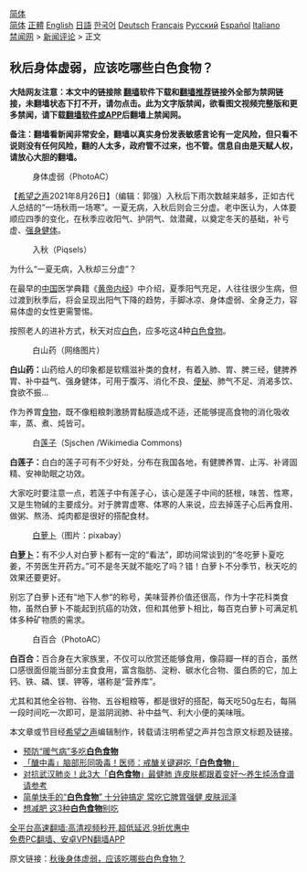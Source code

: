  <!-- 面包屑导航 --> <div class="breadcrumb"><!-- GTranslate: https://gtranslate.io/ -->  <div class="switcher notranslate">  <div class="selected">  <a href="#" onclick="return false;"> 简体</a>  </div>  <div class="option">  <a href="https://www.bannedbook.org" onclick="doGTranslate('zh-CN|zh-CN');jQuery('div.switcher div.selected a').html(jQuery(this).html());return false;" title="简体中文" class="nturl selected"> 简体</a>  <a href="https://www.bannedbook.org/zh-tw/" onclick="doGTranslate('zh-CN|zh-TW');jQuery('div.switcher div.selected a').html(jQuery(this).html());return false;" title="繁體中文" class="nturl"> 正體</a>  <a href="https://www.bannedbook.org/en/" onclick="doGTranslate('zh-CN|en');jQuery('div.switcher div.selected a').html(jQuery(this).html());return false;" title="English" class="nturl"> English</a>  <a href="https://www.bannedbook.org/ja/" onclick="doGTranslate('zh-CN|ja');jQuery('div.switcher div.selected a').html(jQuery(this).html());return false;" title="日本語" class="nturl"> 日語</a>  <a href="https://www.bannedbook.org/ko/" onclick="doGTranslate('zh-CN|ko');jQuery('div.switcher div.selected a').html(jQuery(this).html());return false;" title="한국어" class="nturl"> 한국어</a>  <a href="https://www.bannedbook.org/de/" onclick="doGTranslate('zh-CN|de');jQuery('div.switcher div.selected a').html(jQuery(this).html());return false;" title="Deutsch" class="nturl"> Deutsch</a>  <a href="https://www.bannedbook.org/fr/" onclick="doGTranslate('zh-CN|fr');jQuery('div.switcher div.selected a').html(jQuery(this).html());return false;" title="Français" class="nturl"> Français</a>  <a href="https://www.bannedbook.org/ru/" onclick="doGTranslate('zh-CN|ru');jQuery('div.switcher div.selected a').html(jQuery(this).html());return false;" title="Русский" class="nturl"> Русский</a>  <a href="https://www.bannedbook.org/es/" onclick="doGTranslate('zh-CN|es');jQuery('div.switcher div.selected a').html(jQuery(this).html());return false;" title="Español" class="nturl"> Español</a>  <a href="https://www.bannedbook.org/it/" onclick="doGTranslate('zh-CN|it');jQuery('div.switcher div.selected a').html(jQuery(this).html());return false;" title="Italiano" class="nturl"> Italiano</a>  </div>  </div>      <div class='breadcrumb-sub'><!-- Breadcrumb NavXT 6.3.0 --> <a href="https://www.bannedbook.org/" class="home">禁闻网</a> &gt; <a href="https://www.bannedbook.org/bnews/comments/" class="category">新闻评论</a> &gt; 正文</div></div><h2>秋后身体虚弱，应该吃哪些白色食物？</h2> <p class="notice"><b>大陆网友注意：本文中的链接除 <a href="https://github.com/bannedbook/fanqiang" >翻墙</a>软件下载和<a href="https://github.com/killgcd/justmysocks/blob/master/README.md">翻墙推荐</a>链接外全部为禁网链接，未翻墙状态下打不开，请勿点击。此为文字版禁闻，欲看图文视频完整版和更多禁闻，请下载<a href="https://github.com/bannedbook/fanqiang">翻墙软件或APP</a>后翻墙上禁闻网。</p><p>备注：翻墙看新闻非常安全，翻墙以真实身份发表敏感言论有一定风险，但只看不说则没有任何风险，翻的人太多，政府管不过来，也不管。信息自由是天赋人权，请放心大胆的翻墙。</b></p>  <div class="entry"> <figure> <p><figcaption>身体虚弱（PhotoAC）</figcaption></figure> <p>【<span class='wp_keywordlink_affiliate'><a href="https://www.soundofhope.org" title="希望之声" target="_blank">希望之声</a></span>2021年8月26日】（编辑：郭强）入秋后下雨次数越来越多，正如古代人总结的“一场秋雨一场寒”。一夏无病，入秋后则会三分虚。老中医认为，人体要顺应四季的变化，在秋季应收阳气、护阴气、敛潜藏，以奠定冬天的基础，补亏虚、<a href="https://www.bannedbook.org/bnews/tag/%E5%BC%BA%E8%BA%AB%E5%81%A5%E4%BD%93/" class="st_tag internal_tag" rel="tag" title="标签 强身健体 下的日志">强身健体</a>。</p> <figure><figcaption>入秋（Piqsels）</figcaption></figure> <p>为什么“一夏无病，入秋却三分虚”？</p> <p>在最早的<span class='wp_keywordlink_affiliate'><a href="https://www.bannedbook.org/" title="中国" target="_blank">中国</a></span>医学典籍《<span class='wp_keywordlink'><a href="https://www.bannedbook.org/forum24/topic3903.html" title="《黄帝内经》" target="_blank">黄帝内经</a></span>》中介绍，夏季阳气充足，人往往很少生病，但过渡到秋季后，将会呈现出阳气下降的趋势，手脚冰凉、身体虚弱、全身乏力，容易体虚的女性更需警惕。</p>  <p>按照老人的进补方式，秋天对应<a href="https://www.bannedbook.org/bnews/tag/%E7%99%BD%E8%89%B2/" class="st_tag internal_tag" rel="tag" title="标签 白色 下的日志">白色</a>，应多吃这4种<a href="https://www.bannedbook.org/bnews/tag/%E7%99%BD%E8%89%B2%E9%A3%9F%E7%89%A9/" class="st_tag internal_tag" rel="tag" title="标签 白色食物 下的日志">白色食物</a>。</p> <figure><figcaption>白山药（网络图片）</figcaption></figure> <p><strong>白山药：</strong>山药给人的印象都是软糯滋补类的食材，有着入肺、胃、脾三经，健脾养胃、补中益气、强身健体，可用于腹泻、消化不良、<a href="https://www.bannedbook.org/bnews/tag/%e4%be%bf%e7%a7%98/" class="st_tag internal_tag" rel="tag" title="标签 便秘 下的日志">便秘</a>、肺气不足、消渴多饮、食欲不振…</p> <p>作为养胃<a href="https://www.bannedbook.org/bnews/tag/%e9%a3%9f%e7%89%a9/" class="st_tag internal_tag" rel="tag" title="标签 食物 下的日志">食物</a>，既不像粗粮刺激肠胃黏膜造成不适，还能够提高食物的消化吸收率，蒸、煮、炖皆可。</p>  <figure><figcaption>白<a href="https://www.bannedbook.org/bnews/tag/%E8%8E%B2%E5%AD%90/" class="st_tag internal_tag" rel="tag" title="标签 莲子 下的日志">莲子</a>（Sjschen /Wikimedia Commons)</figcaption></figure> <p><strong>白莲子：</strong>白白的莲子可有不少好处，分布在我国各地，有健脾养胃、止泻、补肾固精、安神助眠之功效。</p> <p>大家吃时要注意一点，若莲子中有莲子心，该心是莲子中间的胚根，味苦、性寒，又是生物碱的主要成分。对于脾胃虚寒、体寒的人来说，应去掉莲子心后再食用、做粥、熬汤、炖肉都是很好的搭配食材。</p> <figure><figcaption><a href="https://www.bannedbook.org/bnews/tag/%E7%99%BD%E8%90%9D%E5%8D%9C/" class="st_tag internal_tag" rel="tag" title="标签 白萝卜 下的日志">白萝卜</a>（图片：pixabay）</figcaption></figure> <p><strong>白<a href="https://www.bannedbook.org/bnews/tag/%e8%90%9d%e5%8d%9c/" class="st_tag internal_tag" rel="tag" title="标签 萝卜 下的日志">萝卜</a>：</strong>有不少人对白萝卜都有一定的“看法”，即坊间常谈到的“冬吃萝卜夏吃姜，不劳医生开药方。”可不是冬天就不能吃了吗？错！白萝卜不分季节，秋天吃的效果还要更好。</p>  <p>别忘了白萝卜还有“地下人参“的称号，美味营养价值还很高，作为十字花科类食物，虽然白萝卜不能起到抗癌的功效，但和其他萝卜相比，每百克白萝卜可满足机体多种矿物质的需求。</p> <figure><figcaption>白百合（PhotoAC）</figcaption></figure> <p><strong>白百合：</strong>百合身在大家族里，不仅可以欣赏还能够食用，像蒜瓣一样的百合，虽然口感很面但能当部分主食食用，富含脂肪、淀粉、碳水化合物、蛋白质的它，加上钙、铁、磷、镁、钾等，堪称是“营养库”。</p> <p>尤其和其他全谷物、谷物、五谷粗粮等，都是很好的搭配，每天吃50g左右，每隔一段时间吃一次即可，是滋阴润肺、补中益气、利大小便的美味哦。</p>  <p>本文章或节目经<a href="https://www.bannedbook.org/bnews/tag/%e5%b8%8c%e6%9c%9b%e4%b9%8b%e5%a3%b0/" class="st_tag internal_tag" rel="tag" title="标签 希望之声 下的日志">希望之声</a>编辑制作，转载请注明希望之声并包含原文标题及链接。 </p> <ul class='op-related-articles' title='相关阅读'> <li><a href='https://www.bannedbook.org/bnews/comments/20201209/1444439.html' target='_blank'>预防“暖气病”多吃<b>白色食物</b></a></li> <li><a href='https://www.bannedbook.org/bnews/health/20200509/1325423.html' target='_blank'>「醣中毒」脑部形同吸毒！医师：戒醣关键避吃「<b>白色食物</b>」</a></li> <li><a href='https://www.bannedbook.org/bnews/health/20200210/1274318.html' target='_blank'>对抗武汉肺炎！此3大「<b>白色食物</b>」最健肺 连皮肤都跟着变好～养生炖汤食谱请参考</a></li> <li><a href='https://www.bannedbook.org/bnews/funmedia/20160412/522745.html' target='_blank'>简单快手的“<b>白色食物</b>” 十分钟搞定 常吃它脾胃强健 皮肤润泽</a></li> <li><a href='https://www.bannedbook.org/bnews/health/20150903/445509.html' target='_blank'>想减肥 这3种<b>白色食物</b>别吃</a></li> </ul> <p class="texttj"> <a href="https://github.com/bannedbook/fanqiang/wiki/V2ray%E6%9C%BA%E5%9C%BA" target="_blank">全平台高速翻墙:高清视频秒开,超低延迟,9折优惠中</a><br/> <a href="https://github.com/bannedbook/fanqiang/wiki/%E7%A6%81%E9%97%BB%E7%BD%91%E5%AE%89%E5%8D%93%E7%BF%BB%E5%A2%99%E6%96%B0%E9%97%BBAPP" target="_blank">免费PC翻墙、安卓VPN翻墙APP</a></p><p>原文链接：<a class="src_link"  href="https://www.soundofhope.org/post/537602" target="_blank">秋後身体虚弱，应该吃哪些白色食物？</a></p><a name='sharetosocial'></a>  <div style="margin-bottom:5px;padding-bottom:5px;clear:both"> <div id="archive-pix-1" class="banner-ads"> <!-- AuctionX Display platform tag START --> <div id="26318x728x90x621x_ADSLOT2" clicktrack="%%CLICK_URL_ESC%%"></div> <!-- AuctionX Display platform tag END --> </div> <div id="archive-pix-2" class="banner-ads"> <!-- AuctionX Display platform tag START --> <div id="26315x300x250x621x_ADSLOT2" clicktrack="%%CLICK_URL_ESC%%"></div> <!-- AuctionX Display platform tag END --> </div> </div>  <div id="archive-pix-1" class="banner-ads"> <!-- AuctionX Display platform tag START --> <div id="26318x728x90x621x_ADSLOT3" clicktrack="%%CLICK_URL_ESC%%"></div> <!-- AuctionX Display platform tag END --> </div> </div><!--END ENTRY--> 